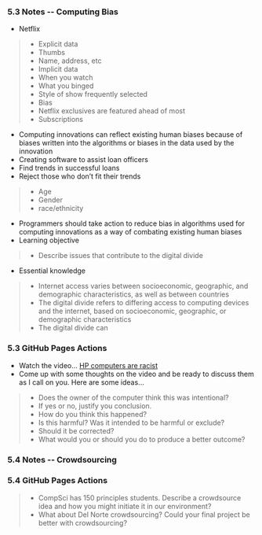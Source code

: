 ### 5.3 Notes -- Computing Bias

- Netflix
> - Explicit data
> - Thumbs
> - Name, address, etc
> - Implicit data
> - When you watch
> - What you binged
> - Style of show frequently selected
> - Bias
> - Netflix exclusives are featured ahead of most
> - Subscriptions
- Computing innovations can reflect existing human biases because of biases written into the algorithms or biases in the data used by the innovation
- Creating software to assist loan officers
- Find trends in successful loans
- Reject those who don’t fit their trends
> - Age
> - Gender
> - race/ethnicity
- Programmers should take action to reduce bias in algorithms used for computing innovations as a way of combating existing human biases
- Learning objective
> - Describe issues that contribute to the digital divide
- Essential knowledge
> - Internet access varies between socioeconomic, geographic, and demographic characteristics, as well as between countries
> - The digital divide refers to differing access to computing devices and the internet, based on socioeconomic, geographic, or demographic characteristics
> - The digital divide can 

### 5.3 GitHub Pages Actions
- Watch the video... [HP computers are racist](https://www.youtube.com/watch?v=t4DT3tQqgRM)
- Come up with some thoughts on the video and be ready to discuss them as I call on you. Here are some ideas...
> - Does the owner of the computer think this was intentional?
> - If yes or no, justify you conclusion.
> - How do you think this happened?
> - Is this harmful? Was it intended to be harmful or exclude?
> - Should it be corrected?
> - What would you or should you do to produce a better outcome?


### 5.4 Notes -- Crowdsourcing
### 5.4 GitHub Pages Actions
> - CompSci has 150 principles students. Describe a crowdsource idea and how you might initiate it in our environment?
> - What about Del Norte crowdsourcing? Could your final project be better with crowdsourcing?
